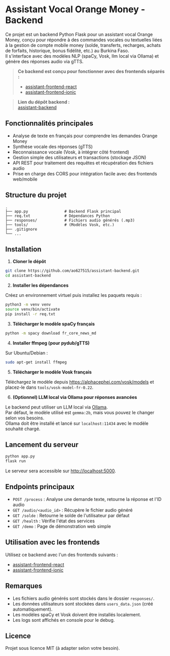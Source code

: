 # Assistant Vocal Orange Money - Backend

Ce projet est un backend Python Flask pour un assistant vocal Orange Money, conçu pour répondre à des commandes vocales ou textuelles liées à la gestion de compte mobile money (solde, transferts, recharges, achats de forfaits, historique, bonus fidélité, etc.) au Burkina Faso.  
Il s'interface avec des modèles NLP (spaCy, Vosk, llm local via Ollama) et génère des réponses audio via gTTS.

> **Ce backend est conçu pour fonctionner avec des frontends séparés :**
>
> - [assistant-frontend-react](https://github.com/ao627515/assistant-frontend-react.git)
> - [assistant-frontend-ionic](https://github.com/ao627515/assistant-frontend-ionic.git)

> **Lien du dépôt backend :**  
> [assistant-backend](https://github.com/ao627515/assistant-backend.git)

## Fonctionnalités principales

- Analyse de texte en français pour comprendre les demandes Orange Money
- Synthèse vocale des réponses (gTTS)
- Reconnaissance vocale (Vosk, à intégrer côté frontend)
- Gestion simple des utilisateurs et transactions (stockage JSON)
- API REST pour traitement des requêtes et récupération des fichiers audio
- Prise en charge des CORS pour intégration facile avec des frontends web/mobile

## Structure du projet

```
.
├── app.py                # Backend Flask principal
├── req.txt               # Dépendances Python
├── responses/            # Fichiers audio générés (.mp3)
├── tools/                # (Modèles Vosk, etc.)
├── .gitignore
└── ...
```

## Installation

1. **Cloner le dépôt**

```sh
git clone https://github.com/ao627515/assistant-backend.git
cd assistant-backend
```

2. **Installer les dépendances**

Créez un environnement virtuel puis installez les paquets requis :

```sh
python3 -m venv venv
source venv/bin/activate
pip install -r req.txt
```

3. **Télécharger le modèle spaCy français**

```sh
python -m spacy download fr_core_news_md
```

4. **Installer ffmpeg (pour pydub/gTTS)**

Sur Ubuntu/Debian :

```sh
sudo apt-get install ffmpeg
```

5. **Télécharger le modèle Vosk français**

Téléchargez le modèle depuis https://alphacephei.com/vosk/models et placez-le dans `tools/vosk-model-fr-0.22`.

6. **(Optionnel) LLM local via Ollama pour réponses avancées**

Le backend peut utiliser un LLM local via [Ollama](https://ollama.com/).  
Par défaut, le modèle utilisé est `gemma:2b`, mais vous pouvez le changer selon vos besoins.  
Ollama doit être installé et lancé sur `localhost:11434` avec le modèle souhaité chargé.

## Lancement du serveur

```sh
python app.py
flask run
```

Le serveur sera accessible sur [http://localhost:5000](http://localhost:5000).

## Endpoints principaux

- `POST /process` : Analyse une demande texte, retourne la réponse et l'ID audio
- `GET /audio/<audio_id>` : Récupère le fichier audio généré
- `GET /solde` : Retourne le solde de l'utilisateur par défaut
- `GET /health` : Vérifie l'état des services
- `GET /demo` : Page de démonstration web simple

## Utilisation avec les frontends

Utilisez ce backend avec l'un des frontends suivants :

- [assistant-frontend-react](https://github.com/ao627515/assistant-frontend-react.git)
- [assistant-frontend-ionic](https://github.com/ao627515/assistant-frontend-ionic.git)

## Remarques

- Les fichiers audio générés sont stockés dans le dossier `responses/`.
- Les données utilisateurs sont stockées dans `users_data.json` (créé automatiquement).
- Les modèles spaCy et Vosk doivent être installés localement.
- Les logs sont affichés en console pour le debug.

## Licence

Projet sous licence MIT (à adapter selon votre besoin).
